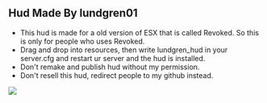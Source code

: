 ## Hud Made By lundgren01

- This hud is made for a old version of ESX that is called Revoked. So this is only for people who uses Revoked.
- Drag and drop into resources, then write lundgren_hud in your server.cfg and restart ur server and the hud is installed.
- Don't remake and publish hud without my permission.
- Don't resell this hud, redirect people to my github instead.

<img height="auto" width="auto" src="https://cdn.discordapp.com/attachments/1080996604405882972/1216775427981447208/Skarmbild_2024-02-16_195624.png?ex=66019d6c&is=65ef286c&hm=d33b1a5268cd9a845e57d6c4d9089e9e6b5d1346eddf7badf7d8116b78030f6b&"/>  
